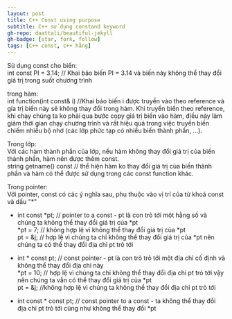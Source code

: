 ```yaml
---
layout: post
title: C++ Const using purpose
subtitle: C++ sử dụng constand keyword
gh-repo: daattali/beautiful-jekyll
gh-badge: [star, fork, follow]
tags: [C++ const, c++ hằng]
---
```

Sử dụng const cho biến:  
int const PI = 3.14; // Khai báo biến PI = 3.14 và biến này không thể thay đổi giá trị trong suốt chương trình

trong hàm:  
int function(int const& i) //Khai báo biến i được truyền vào theo reference và gía trị biến này sẽ không thay đổi trong hàm. Khi truyền biến theo
reference, khi chạy chúng ta ko phải qua bước copy giá trị biến vào hàm, điều này làm giảm thời gian chạy chương trình và rất hiệu quả trong
việc truyền biến chiếm nhiều bộ nhớ (các lớp phức tạp có nhiều biến thành phần, ...).

Trong lớp:  
Với các hàm thành phần của lớp, nếu hàm không thay đổi giá trị của biến thành phần, hàm nên được thêm const.  
string getname() const // thể hiện hàm ko thay đổi giá trị của biến thành phần và hàm có thể được sử dụng trong các const function khác.

Trong pointer:  
Với pointer, const có các ý nghĩa sau, phụ thuộc vào vị trí của từ khoá const và dấu \"\*\"  

* int const \*pt; // pointer to a const - pt là con trỏ tới một hằng số và chúng ta không thể thay đổi giá trị của \*pt  
  \*pt = 7; // không hợp lệ vì không thể thay đổi giá trị của \*pt  
  pt = &j; // hợp lệ vì chúng ta chỉ không thể thay đổi giá trị của \*pt nên chúng ta có thể thay đổi địa chỉ pt trỏ tới
  
* int \* const pt; // const pointer - pt là con trỏ trỏ tới một địa chỉ cố định và không thể thay đổi địa chỉ này  
  \*pt = 10; // hợp lệ vì chúng ta chỉ không thể thay đổi địa chỉ pt trỏ tới vậy nên chúng ta vẫn có thể thay đổi giá trị của \*pt  
  pt = &j; //không hợp lệ vì chúng ta không thể thay đổi địa chỉ pt trỏ tới
  
* int const \* const pt; // const pointer to a const -  ta không thể thay đổi địa chỉ pt trỏ tới cũng như không thể thay đổi \*pt
